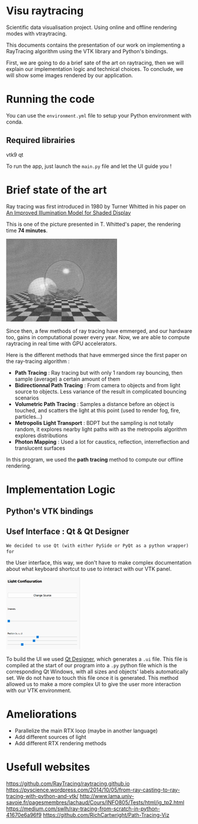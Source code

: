 # Visu raytracing
Scientific data visualisation project.
Using online and offline rendering modes with vtraytracing.

This documents contains the presentation of our work on implementing a
RayTracing algorithm using the VTK library and Python's bindings.

First, we are going to do a brief sate of the art on raytracing, then we will
explain our implementation logic and technical choices. To conclude, we will
show some images rendered by our application.

# Running the code
You can use the `environment.yml` file to setup your Python environment with
conda.

## Required librairies
vtk9
qt

To run the app, just launch the `main.py` file and let the UI guide you !


# Brief state of the art
Ray tracing was first introduced in 1980 by Turner Whitted in his paper on
[An Improved Illumination Model for Shaded Display](https://www.cs.drexel.edu/~david/Classes/Papers/p343-whitted.pdf)

This is one of the picture presented in T. Whitted's paper, the rendering time **74 minutes**.

<!-- ![Whitted Ray Tracing](fig/figureWhitted74min.png) -->
<img src="fig/figureWhitted74min.png" alt="" width="300"/>

Since then, a few methods of ray tracing have emmerged, and our hardware too,
gains in computational power every year. Now, we are able to compute raytracing
in real time with GPU accelerators.

Here is the different methods that have emmerged since the first paper on the
ray-tracing algorithm :
- **Path Tracing** : Ray tracing but with only 1 random ray bouncing, then
sample (average) a certain amount of them
- **Bidirectionnal Path Tracing** : From camera to objects and from light source
to objects. Less variance of the result in complicated bouncing scenarios
- **Volumetric Path Tracing** : Samples a distance before an object is touched,
and scatters the light at this point (used to render fog, fire, particles...)
- **Metropolis Light Transport** : BDPT but the sampling is not totally random,
it explores nearby light paths with as the metropolis algorithm explores
distributions
- **Photon Mapping** : Used a lot for caustics, reflection, interreflection and
translucent surfaces

In this program, we used the **path tracing** method to compute our offline
rendering.

# Implementation Logic
## Python's VTK bindings

## Usef Interface : Qt & Qt Designer
    We decided to use Qt (with either PySide or PyQt as a python wrapper) for
the User interface, this way, we don't have to make complex documentation about
what keyboard shortcut to use to interact with our VTK panel.

<!-- ![UI Light sliders](fig/lightSlidersUI.png) -->
<img src="fig/lightSlidersUI.png" alt="" width="200"/>

To build the UI we used [Qt Designer](https://doc.qt.io/qt-5/qtdesigner-manual.html),
which generates a `.ui` file. This file is compiled at the start of our
program into a `.py` python file which is the corresponding Qt Windows, with all
sizes and objects' labels automatically set. We do not have to touch this file
once it is generated. This method allowed us to make a more complex UI to give
the user more interaction with our VTK environment.

# Ameliorations
- Parallelize the main RTX loop (maybe in another language)
- Add different sources of light
- Add different RTX rendering methods

# Usefull websites
https://github.com/RayTracing/raytracing.github.io
https://pyscience.wordpress.com/2014/10/05/from-ray-casting-to-ray-tracing-with-python-and-vtk/
http://www.lama.univ-savoie.fr/pagesmembres/lachaud/Cours/INFO805/Tests/html/ig_tp2.html
https://medium.com/swlh/ray-tracing-from-scratch-in-python-41670e6a96f9
https://github.com/RichCartwright/Path-Tracing-Viz
